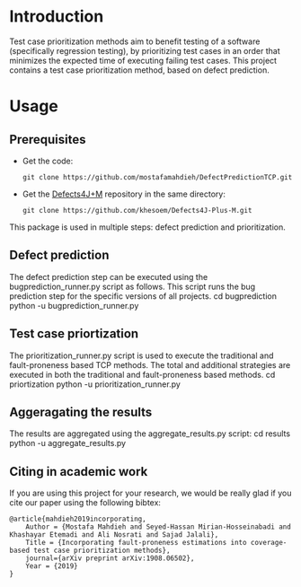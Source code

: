 # Introduction
Test case prioritization methods aim to benefit testing of a software (specifically regression testing), by prioritizing test cases in an order that minimizes the expected time of executing failing test cases. This project contains a test case prioritization method, based on defect prediction.

# Usage
## Prerequisites
- Get the code:
    ```
    git clone https://github.com/mostafamahdieh/DefectPredictionTCP.git
    ```
- Get the [Defects4J+M](https://github.com/khesoem/Defects4J-Plus-M) repository in the same directory:
    ```
    git clone https://github.com/khesoem/Defects4J-Plus-M.git
    ```
This package is used in multiple steps: defect prediction and prioritization.

## Defect prediction
The defect prediction step can be executed using the bugprediction_runner.py script as follows. This script runs the bug prediction step for the specific versions of all projects.
    cd bugprediction
    python -u bugprediction_runner.py

## Test case priortization
The prioritization_runner.py script is used to execute the traditional and fault-proneness based TCP methods. The total and additional strategies are executed in both the traditional and fault-proneness based methods.
    cd priortization
    python -u prioritization_runner.py

## Aggeragating the results
The results are aggregated using the aggregate_results.py script:
    cd results
    python -u aggregate_results.py

## Citing in academic work
If you are using this project for your research, we would be really glad if you cite our paper using the following bibtex:
```
@article{mahdieh2019incorporating,
	Author = {Mostafa Mahdieh and Seyed-Hassan Mirian-Hosseinabadi and Khashayar Etemadi and Ali Nosrati and Sajad Jalali},
	Title = {Incorporating fault-proneness estimations into coverage-based test case prioritization methods},
	journal={arXiv preprint arXiv:1908.06502},
	Year = {2019}
}
```
